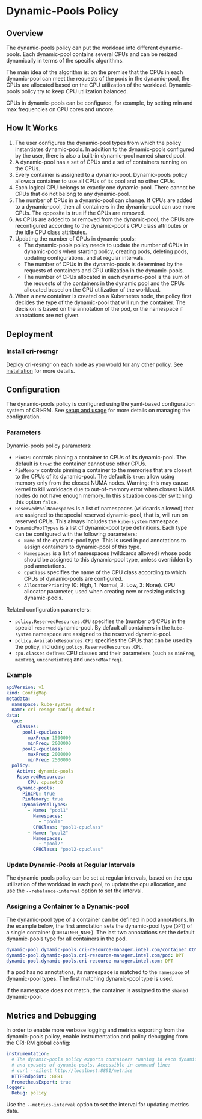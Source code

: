# Dynamic-Pools Policy

## Overview

The dynamic-pools policy can put the workload into different dynamic-pools. Each dynamic-pool contains several CPUs and can be resized dynamically in terms of the specific algorithms.

The main idea of the algorithm is: on the premise that the CPUs in each dynamic-pool can meet the requests of the pods in the dynamic-pool, the CPUs are allocated based on the CPU utilization of the workload. Dynamic-pools policy try to keep CPU utilization balanced.

CPUs in dynamic-pools can be configured, for example, by setting min and max frequencies on CPU cores and uncore.

## How It Works

1. The user configures the dynamic-pool types from which the policy instantiates dynamic-pools. In addition to the dynamic-pools configured by the user, there is also a built-in dynamic-pool named shared pool.
2. A dynamic-pool has a set of CPUs and a set of containers running on the CPUs.
3. Every container is assigned to a dynamic-pool. Dynamic-pools policy allows a container to use all CPUs of its pool and no other CPUs.
4. Each logical CPU belongs to exactly one dynamic-pool. There cannot be CPUs that do not belong to any dynamic-pool.
5. The number of CPUs in a dynamic-pool can change. If CPUs are added to a dynamic-pool, then all containers in the dynamic-pool can use more CPUs. The opposite is true if the CPUs are removed.
6. As CPUs are added to or removed from the dynamic-pool, the CPUs are reconfigured according to the dynamic-pool's CPU class attributes or the idle CPU class attributes.
7. Updating the number of CPUs in dynamic-pools:
   - The dynamic-pools policy needs to update the number of CPUs in dynamic-pools when starting policy, creating pods, deleting pods, updating configurations, and at regular intervals.
   - The number of CPUs in the dynamic-pools is determined by the requests of containers and CPU utilization in the dynamic-pools.
   - The number of CPUs allocated in each dynamic-pool is the sum of the requests of the containers in the dynamic pool and the CPUs allocated based on the CPU utilization of the workload.
8. When a new container is created on a Kubernetes node, the policy first decides the type of the dynamic-pool that will run the container. The decision is based on the annotation of the pod, or the namespace if annotations are not given.

## Deployment

### Install cri-resmgr

Deploy cri-resmgr on each node as you would for any other policy. See [installation](https://intel.github.io/cri-resource-manager/stable/docs/installation.html) for more details.

## Configuration

The dynamic-pools policy is configured using the yaml-based configuration system of CRI-RM. See [setup and usage](https://intel.github.io/cri-resource-manager/stable/docs/setup.html#setting-up-cri-resource-manager) for more details on managing the configuration.

### Parameters

Dynamic-pools policy parameters:

* `PinCPU` controls pinning a container to CPUs of its dynamic-pool. The default is  `true`: the container cannot use other CPUs.
* `PinMemory` controls pinning a container to the memories that are closest to the CPUs of its dynamic-pool. The default is `true`: allow using memory only from the closest NUMA nodes. Warning: this may cause kernel to kill workloads due to out-of-memory error when closest NUMA nodes do not have enough memory. In this situation consider switching this option `false`.
* `ReservedPoolNamespaces` is a list of namespaces (wildcards allowed) that are assigned to the special reserved dynamic-pool, that is, will run on reserved CPUs. This always includes the `kube-system` namespace.
* `DynamicPoolTypes` is a list of dynamic-pool type definitions. Each type can be configured with the following parameters:
  - `Name` of the dynamic-pool type. This is used in pod annotations to assign containers to dynamic-pool of this type.
  - `Namespaces` is a list of namespaces (wildcards allowed) whose pods should be assigned to this dynamic-pool type, unless overridden by pod annotations.
  - `CpuClass` specifies the name of the CPU class according to which CPUs of dynamic-pools are configured.
  - `AllocatorPriority` (0: High, 1: Normal, 2: Low, 3: None). CPU allocator parameter, used when creating new or resizing existing dynamic-pools.

Related configuration parameters:

* `policy.ReservedResources.CPU` specifies the (number of) CPUs in the special `reserved` dynamic-pool. By default all containers in the `kube-system` namespace are assigned to the reserved dynamic-pool.
* `policy.AvailableResources.CPU` specifies the CPUs that can be used by the policy, including `policy.ReservedResources.CPU`.
* `cpu.classes` defines CPU classes and their parameters (such as `minFreq`, `maxFreq`, `uncoreMinFreq` and `uncoreMaxFreq`).

### Example

```yaml
apiVersion: v1
kind: ConfigMap
metadata:
  namespace: kube-system
  name: cri-resmgr-config.default
data:
  cpu:
    classes:
      pool1-cpuclass:
        maxFreq: 1500000
        minFreq: 2000000
      pool2-cpuclass:
        maxFreq: 2000000
        minFreq: 2500000
  policy:
    Active: dynamic-pools
    ReservedResources:
        CPU: cpuset:0
    dynamic-pools:
      PinCPU: true
      PinMemory: true
      DynamicPoolTypes:
        - Name: "pool1"
          Namespaces:
            - "pool1"
          CPUClass: "pool1-cpuclass"
        - Name: "pool2"
          Namespaces:
            - "pool2"
          CPUClass: "pool2-cpuclass"
```

### Update Dynamic-Pools at Regular Intervals

The dynamic-pools policy can be set at regular intervals, based on the cpu utilization of the workload in each pool, to update the cpu allocation, and use the `--rebalance-interval` option to set the interval.

### Assigning a Container to a Dynamic-pool

The dynamic-pool type of a container can be defined in pod annotations. In the example below, the first annotation sets the dynamic-pool type (`DPT`) of a single container (`CONTAINER_NAME`). The last two annotations set the default dynamic-pools type for all containers in the pod.

```yaml
dynamic-pool.dynamic-pools.cri-resource-manager.intel.com/container.CONTAINER_NAME: DPT
dynamic-pool.dynamic-pools.cri-resource-manager.intel.com/pod: DPT
dynamic-pool.dynamic-pools.cri-resource-manager.intel.com: DPT
```

If a pod has no annotations, its namespace is matched to the `namespace` of dynamic-pool types. The first matching dynamic-pool type is used.

If the namespace does not match, the container is assigned to the `shared` dynamic-pool.

## Metrics and Debugging

In order to enable more verbose logging and metrics exporting from the dynamic-pools policy, enable instrumentation and policy debugging from the CRI-RM global config:

```yaml
instrumentation:
  # The dynamic-pools policy exports containers running in each dynamic-pool,
  # and cpusets of dynamic-pools. Accessible in command line:
  # curl --silent http://localhost:8891/metrics
  HTTPEndpoint: :8891
  PrometheusExport: true
logger:
  Debug: policy
```

Use the `--metrics-interval` option to set the interval for updating metrics data.